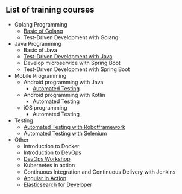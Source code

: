 ## List of training courses

* Golang Programming
  * [Basic of Golang](https://github.com/up1/training-courses/wiki/BASIC-of-GO)
  * Test-Driven Development with Golang
* Java Programming
  * Basic of Java
  * [Test-Driven Development with Java](https://github.com/up1/training-courses/wiki/TDD-with-Java)
  * Develop microservice with Spring Boot
  * Test-Driven Development with Spring Boot
* Mobile Programming
  * Android programming with Java
    * [Automated Testing](https://github.com/up1/training-courses/wiki/Automated-Testing-with-Android)
  * Android programming with Kotlin
    * Automated Testing 
  * iOS programming
    * Automated Testing 
* Testing 
  * [Automated Testing with Robotframework](https://github.com/up1/training-courses/wiki/Automated-Testing-with-Robotframework)
  * Automated Testing with Selenium
* Other
  * Introduction to Docker
  * Introduction to DevOps
  * [DevOps Workshop](https://github.com/up1/training-courses/wiki/DevOps-Workshop)
  * Kubernetes in action
  * Continuous Integration and Continuous Delivery with Jenkins
  * [Angular in Action](https://github.com/up1/training-courses/wiki/Angular-In-Action)
  * [Elasticsearch for Developer](https://github.com/up1/training-courses/wiki/Elasticsearch-for-Developer)
